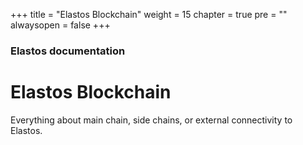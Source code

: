+++
title = "Elastos Blockchain"
weight = 15
chapter = true
pre = ""
alwaysopen = false
+++

### Elastos documentation

# Elastos Blockchain

Everything about main chain, side chains, or external connectivity to Elastos.